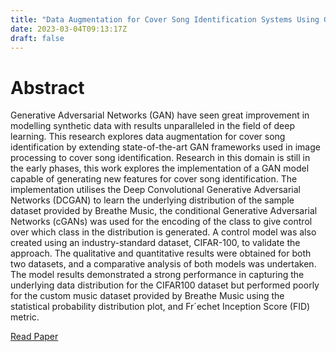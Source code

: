 ```yaml
---
title: "Data Augmentation for Cover Song Identification Systems Using Generative Adversarial Networks"
date: 2023-03-04T09:13:17Z
draft: false
---
```





Abstract
===================================

Generative Adversarial Networks (GAN) have seen great improvement in modelling
synthetic data with results unparalleled in the field of deep learning. This research explores
data augmentation for cover song identification by extending state-of-the-art GAN
frameworks used in image processing to cover song identification. Research in this domain
is still in the early phases, this work explores the implementation of a GAN model capable
of generating new features for cover song identification. The implementation utilises the
Deep Convolutional Generative Adversarial Networks (DCGAN) to learn the underlying
distribution of the sample dataset provided by Breathe Music, the conditional Generative
Adversarial Networks (cGANs) was used for the encoding of the class to give control over
which class in the distribution is generated. A control model was also created using an
industry-standard dataset, CIFAR-100, to validate the approach. The qualitative and
quantitative results were obtained for both two datasets, and a comparative analysis of
both models was undertaken. The model results demonstrated a strong performance in
capturing the underlying data distribution for the CIFAR100 dataset but performed poorly
for the custom music dataset provided by Breathe Music using the statistical probability
distribution plot, and Fr´echet Inception Score (FID) metric.

[Read Paper](https://github.com/Muizzkolapo/masters-dissertation/blob/main/Muizz%20Lateef%20Dissertation.pdf)
